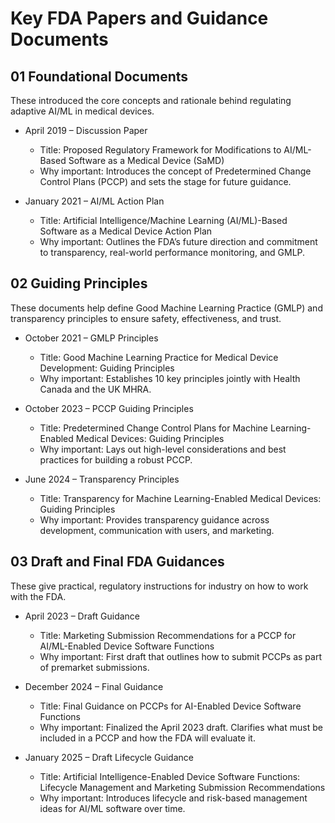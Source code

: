 # Key FDA Papers and Guidance Documents

## 01 Foundational Documents

These introduced the core concepts and rationale behind regulating adaptive AI/ML in medical devices.

- April 2019 – Discussion Paper

  - Title: Proposed Regulatory Framework for Modifications to AI/ML-Based Software as a Medical Device (SaMD)
  - Why important: Introduces the concept of Predetermined Change Control Plans (PCCP) and sets the stage for future guidance.

- January 2021 – AI/ML Action Plan

  - Title: Artificial Intelligence/Machine Learning (AI/ML)-Based Software as a Medical Device Action Plan
  - Why important: Outlines the FDA’s future direction and commitment to transparency, real-world performance monitoring, and GMLP.

## 02 Guiding Principles

These documents help define Good Machine Learning Practice (GMLP) and transparency principles to ensure safety, effectiveness, and trust.

- October 2021 – GMLP Principles

  - Title: Good Machine Learning Practice for Medical Device Development: Guiding Principles
  - Why important: Establishes 10 key principles jointly with Health Canada and the UK MHRA.

- October 2023 – PCCP Guiding Principles

  - Title: Predetermined Change Control Plans for Machine Learning-Enabled Medical Devices: Guiding Principles
  - Why important: Lays out high-level considerations and best practices for building a robust PCCP.

- June 2024 – Transparency Principles

  - Title: Transparency for Machine Learning-Enabled Medical Devices: Guiding Principles
  - Why important: Provides transparency guidance across development, communication with users, and marketing.

## 03 Draft and Final FDA Guidances

These give practical, regulatory instructions for industry on how to work with the FDA.

- April 2023 – Draft Guidance

  - Title: Marketing Submission Recommendations for a PCCP for AI/ML-Enabled Device Software Functions
  - Why important: First draft that outlines how to submit PCCPs as part of premarket submissions.

- December 2024 – Final Guidance

  - Title: Final Guidance on PCCPs for AI-Enabled Device Software Functions
  - Why important: Finalized the April 2023 draft. Clarifies what must be included in a PCCP and how the FDA will evaluate it.

- January 2025 – Draft Lifecycle Guidance

  - Title: Artificial Intelligence-Enabled Device Software Functions: Lifecycle Management and Marketing Submission Recommendations
  - Why important: Introduces lifecycle and risk-based management ideas for AI/ML software over time.

